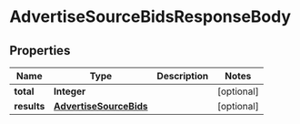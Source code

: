 # AdvertiseSourceBidsResponseBody

## Properties
Name | Type | Description | Notes
------------ | ------------- | ------------- | -------------
**total** | **Integer** |  |  [optional]
**results** | [**AdvertiseSourceBids**](AdvertiseSourceBids.md) |  |  [optional]
